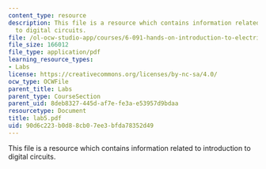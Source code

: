 ```yaml
---
content_type: resource
description: This file is a resource which contains information related to introduction
  to digital circuits.
file: /ol-ocw-studio-app/courses/6-091-hands-on-introduction-to-electrical-engineering-lab-skills-january-iap-2008/90d6c223b0d88cb07ee3bfda78352d49_lab5.pdf
file_size: 166012
file_type: application/pdf
learning_resource_types:
- Labs
license: https://creativecommons.org/licenses/by-nc-sa/4.0/
ocw_type: OCWFile
parent_title: Labs
parent_type: CourseSection
parent_uid: 8deb8327-445d-af7e-fe3a-e53957d9bdaa
resourcetype: Document
title: lab5.pdf
uid: 90d6c223-b0d8-8cb0-7ee3-bfda78352d49
---
```

This file is a resource which contains information related to introduction to digital circuits.